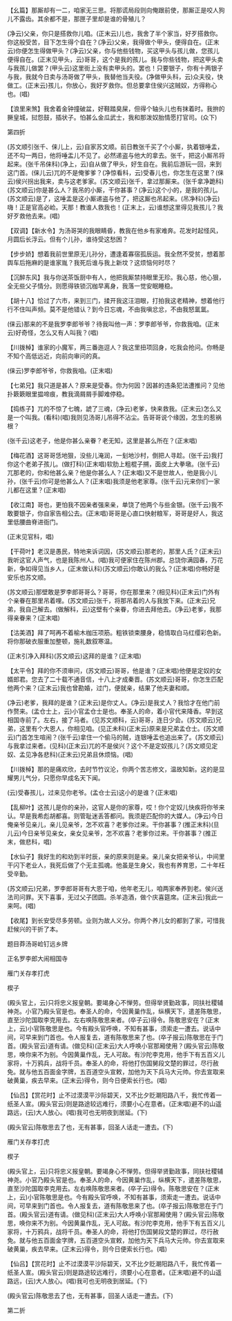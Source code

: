 <!-- { "loadSidebar": true } -->
【幺篇】那厮却有一二，咱家无三思。将那谎局段则向俺跟前使，那厮正是咬人狗儿不露齿。其余都不是，那匣子里却是谁的骨殖儿？

(净云)父亲，你只是搭救你儿咱。(正末云)儿也，我舍了半个家当，好歹搭救你。你这般受苦，目下怎生得个自在？(净云)父亲，我得做个甲头，便得自在。(正末云)你便怎生得做甲头？(净云)父亲，你与他些钱物，买这甲头与孩儿做，您孩儿便得自在。(正末见甲头，云)哥哥，这个是我的孩儿。我与你些钱物，把这甲头卖与我孩儿做罢？(甲头云)这里街上没有卖甲头的。罢也！只要银子，你有十两银子与我，我就今日卖与汤哥做了甲头，我替他当夫役。(净做甲头科，云)众夫役，快做工。(正末云)孩儿，你放心，我好歹救你。但总要拿住侯兴这贼奴，方得称心也。(唱)

【浪里来煞】我舍着金钟撞破盆，好鞋踏臭屎，但得个轴头儿也有抹着时。我拚的撅皇城，挝怨鼓，插状子。怕甚么金瓜武士，我和那泼奴胎情愿打官司。(众下)

第四折

(苏文顺引张千、俫儿上，云)自家苏文顺。前日教张千买了个小厮，执着银唾盂，还不勾一两日，他将唾盂儿不见了。必然递盗与他大的拿去。张千，把这小厮吊将起来。(张千吊俫科)(净上，云)自从做了甲头，好生自在。我前后游玩一回，来到这门首。(俫儿云)兀的不是俺爹爹？(净惊看科，云)受春儿也，你怎生在这里？(俫云)侯兴拐出我来，卖与这老爹家。(苏文顺云)张千，拿过那厮来。(张千拿净跪科)(苏文顺云)你是甚么人？我吊的小厮，干你甚事？(净云)这个小的，是我的孩儿。(苏文顺云)是了，这唾盂是这小厮递盗与他了，把这厮也吊起来。(吊净科)(净云)嗨！正是官高必崄。天那！教谁人救我也！(正末上，云)谁想这里得见我孩儿？我好歹救他去来。(唱)

【双调】【新水令】为汤哥哭的我眼睛昏，教我在他乡有家难奔。花发时起怪风，月圆后长浮云。但有个儿孙，谁待受这愁困？

【步步娇】想着我前世里原无儿孙分，遭逢着寡宿孤辰运。我全然不受贫，想着那舆车后拖麻的是谁家胤？我死后谁与我上新坟？这烦恼何时尽？

【沉醉东风】我与你送茶饭厨中有人，他把我厮禁持眼里无珍。我心慈，他心狠，全无些父子情分。则愿得铁锁沉枷早离身，我落一觉安眠睡稳。

【胡十八】恰过了六市，来到三门，揉开我这汪泪眼，打拍我这老精神，想着他行行不住叫声频。莫不是他错认？到今日忘魂，不由我嗔忿忿，不由我怒氲氲。

(俫云)那来的不是我罗李郎爷爷？待我叫他一声：罗李郎爷爷，你救我咱。(正末云)好奇怪，怎么又有人叫我？(唱)

【川拨棹】谁家的小魔军，两三番迤逗人？我这里扭项回身，吃我会抢问。你畅是不知个高低远近，向前向审问的真。

(俫云)罗李郎爷爷，你救我咱。(正末唱)

【七弟兄】我只道是甚人？原来是受春。你为何因？因甚的违条犯法遭推问？见他扑簌簌眼里揾啼痕，教我滴屑屑手脚难停稳。

【捣练子】兀的不惊了七魄，諕了三魂，(净云)老爹，快来救我。(正末云)怎么又是一个叫我。(看科)(唱)我则见汤哥儿吊得不沾尘。告哥哥说个缘因，怎生的惹祸根？

(张千云)这老子，他是你甚么亲眷？老无知，这里是甚么所在？(正末唱)

【梅花酒】这哥哥恁地狠，没些儿淹润，一刬地沙村，倒把人寻趁。(张千云)我打你这个老弟子孩儿。(做打科)(正末唱)软肋上粗棍子搠，面皮上大拳墩。(张千云)兀那老的，你和他甚么亲？他是你甚么人？(正末唱)又不是世故人，他是我小儿孙，(张千云)你可是他甚么人？(正末唱)我须是他老家尊。(张千云)元来你们一家儿都在这里？(正末唱)

【收江南】哥也，更怕我不因亲者强来亲，单饶了他两个与些金银。(张千云)我不敢要银子，你自家告相公去。(正末唱)哥哥是心直口快射粮军，哥哥是好人，我这里低腰曲脊进衙门。

(正末见官科，唱)

【干荷叶】老汉是愚民，特地来诉词因，(苏文顺云)那老的，那里人氏？(正末云)我听这官人声气，也是我陈州人。(唱)我可便家住在陈州郡。总饶你满园春，万花新，争如得见当乡人，(正末做认科)(苏文顺云)你敢认的我么？(正末唱)你畅好是安乐也苏文顺。

(苏文顺云)那壁敢是罗李郎哥哥么？哥哥，你在那里来？(相见科)(正末云)门外有个亲眷在那里吊着哩。(苏文顺云)张千，将那吊着的人与我放下来。(正末云)兄弟，我自己解去。(做解科，云)这壁有个亲眷，你进去拜他去。(净云)老爹，我那得亲眷来？(正末唱)

【沽美酒】拜了呵再不着榆木枷压项筋。粗铁锁束腰身，稳情取白马红缨彩色新。将你那破衣服重加整顿，施礼数叙寒温。

(正末引净入拜科)(苏文顺云)这拜的是谁？(正末唱)

【太平令】拜的你不须审问，(苏文顺云)哥哥，他是谁？(正末唱)他便是定奴的女婿郎君。您去了二十载不通音信，十八上才成秦晋。(苏文顺云)哥哥，你怎生匹配他两个来？(正末云)我也曾勘婚，过门，便就亲，结果了他夫妻和顺。

(净云)老爹，我拜的是谁？(正末云)是你丈人。(净云)是我丈人？我恰才在他门前作赘来。(孟仓士上，云)小官孟仓士是也。奉圣人的命，着小官代来降香。早到这相国寺前了。左右，接了马者。(见苏文顺科，云)哥哥，连日少会。(苏文顺云)兄弟，这里有个大恩人，你相见咱。(见正未科)(正末云)原来是兄弟孟仓士。(苏文顺云)门首怎生喧闹？(张千云)拿住一个偷马的贼，连银唾盂也追出来了。(苏文顺云)与我拿过来者。(见科)(正末云)兀的不是侯兴？这个不是定奴孩儿？(苏文顺见定奴、孟见净各悲科)(正末云)兄弟且休烦恼。(唱)

【川拨棹】那的是痛欢欣，去时节竹议沦，你两个苦志修文，温故知新。这的是显耀男儿气分，只愿你早成名天下闻。

(云)受春孩儿，过来见你老爷。(孟仓士云)这小的是谁？(正末唱)

【乱柳叶】这孩儿是你的亲孙，这官人是你的家尊，哎！你个定奴儿快疾将你爷来认。早是我希彪胡都喜。则管耻迷丢答都问。我须是匹配你的大媒人。(净云)今日俺亲爷见亲儿，亲儿见亲爷，怎不欢喜？老爹你过来。干你甚事？(推正末科)(旦儿云)今日亲爷见亲女，亲女见亲爷，怎不欢喜？老爹你过来。干你甚事？(推正末，做悲科，唱)

【水仙子】我好生的和劝到半时辰，亲的原来则是亲。亲儿亲女把亲爷认，中间里干闪下老业人，我死后做了个无主孤魂。他虽是生身父，我也有养育恩，二十年枉受辛勤。

(苏文顺云)兄弟，罗李郎哥哥有大恩于咱，他年老无儿，咱两家奉养到老。侯兴送法司问罪。天下喜事，无过父子团圆。杀羊造酒，做个庆喜筵席。(正末云)我此一来呵。(唱)

【收尾】到长安受尽多劳顿。业则为故人义分。你两个养儿女的都到了家，可惜我赶候兴的干折了本。

题目莽汤哥崄钉远乡牌

正名罗李郎大闹相国寺
　

雁门关存孝打虎

楔子

(殿头官上，云)只将忠义报皇朝。要竭身心不惮劳。但得举贤勤政事，同扶社稷辅神尧。小官乃殿头官是也。奉圣人的命，今因黄巢作乱，纵横天下，遣差陈敬思，直至沙陀国取李克用去。左右唤陈敬思来者。(卒子云)得令。陈敬思安在？(正末上，云)小官陈敬思是也。今有殿头官呼唤，不知有甚事，须索走一遭去。说话中间，可早来到门首也。令人报复去，道有陈敬思来了也。(卒子报云)陈敬思在于门首。(殿头官云)道有请。(做见科)(正末云)大人呼唤小官那厢使用？(殿头官云)陈敬思，唤你来不为别。今因黄巢作乱，无人可敌。有沙陀李克用，他手下有五百义儿家将，十万鸦兵，战将千员。奉圣人的命，将他打伤国舅段文楚的罪过，尽行赦免。就与他五百面金字牌，五百道空头宣敕，加他为天下兵马大元帅。你去宣取来破黄巢，疾去早来。(正末云)得令，则今日便索长行也。(唱)

【仙吕】【赏花时】止不过漠漠平沙际碧天，又不比夕贬潮阳路八千，我忙传着一纸圣人宣。(殿头官云)则是路途较远难行，须要小心在意者。(正末唱)避不的山遥路远，(云)大人放心。(唱)我可也无明夜到居延。(下)

(殿头官云)陈敬思去了也，无有甚事，回圣人话走一遭去。(下)

雁门关存孝打虎

楔子

(殿头官上，云)只将忠义报皇朝。要竭身心不惮劳。但得举贤勤政事，同扶社稷辅神尧。小官乃殿头官是也。奉圣人的命，今因黄巢作乱，纵横天下，遣差陈敬思，直至沙陀国取李克用去。左右唤陈敬思来者。(卒子云)得令。陈敬思安在？(正末上，云)小官陈敬思是也。今有殿头官呼唤，不知有甚事，须索走一遭去。说话中间，可早来到门首也。令人报复去，道有陈敬思来了也。(卒子报云)陈敬思在于门首。(殿头官云)道有请。(做见科)(正末云)大人呼唤小官那厢使用？(殿头官云)陈敬思，唤你来不为别。今因黄巢作乱，无人可敌。有沙陀李克用，他手下有五百义儿家将，十万鸦兵，战将千员。奉圣人的命，将他打伤国舅段文楚的罪过，尽行赦免。就与他五百面金字牌，五百道空头宣敕，加他为天下兵马大元帅。你去宣取来破黄巢，疾去早来。(正末云)得令，则今日便索长行也。(唱)

【仙吕】【赏花时】止不过漠漠平沙际碧天，又不比夕贬潮阳路八千，我忙传着一纸圣人宣。(殿头官云)则是路途较远难行，须要小心在意者。(正末唱)避不的山遥路远，(云)大人放心。(唱)我可也无明夜到居延。(下)

(殿头官云)陈敬思去了也，无有甚事，回圣人话走一遭去。(下)

第二折

